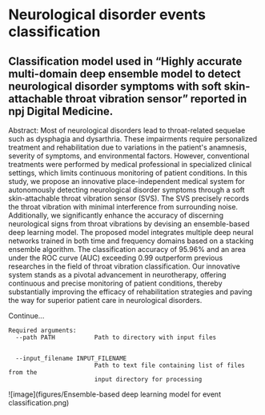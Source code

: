 # Neurological disorder events classification

## Classification model used in “Highly accurate multi-domain deep ensemble model to detect neurological disorder symptoms with soft skin-attachable throat vibration sensor” reported in npj Digital Medicine.


Abstract: 
Most of neurological disorders lead to throat-related sequelae such as dysphagia and dysarthria. 
These impairments require personalized treatment and rehabilitation due to variations in the patient's anamnesis, severity of symptoms, and environmental factors. 
However, conventional treatments were performed by medical professional in specialized clinical settings, which limits continuous monitoring of patient conditions. 
In this study, we propose an innovative place-independent medical system for autonomously detecting neurological disorder symptoms through a soft skin-attachable throat vibration sensor (SVS). 
The SVS precisely records the throat vibration with minimal interference from surrounding noise. 
Additionally, we significantly enhance the accuracy of discerning neurological signs from throat vibrations by devising an ensemble-based deep learning model. 
The proposed model integrates multiple deep neural networks trained in both time and frequency domains based on a stacking ensemble algorithm. 
The classification accuracy of 95.96% and an area under the ROC curve (AUC) exceeding 0.99 outperform previous researches in the field of throat vibration classification. 
Our innovative system stands as a pivotal advancement in neurotherapy, offering continuous and precise monitoring of patient conditions, thereby substantially improving the efficacy of rehabilitation strategies and paving the way for superior patient care in neurological disorders.



Continue...


```
Required arguments:
  --path PATH           Path to directory with input files


  --input_filename INPUT_FILENAME
                        Path to text file containing list of files from the
                        input directory for processing

```

![image](figures/Ensemble-based deep learning model for event classification.png)
